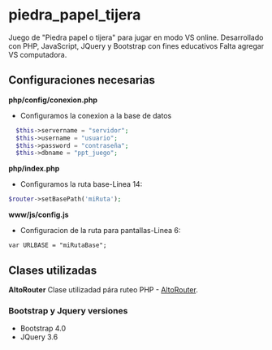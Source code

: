 # piedra_papel_tijera
Juego de "Piedra papel o tijera" para jugar en modo VS online. 
Desarrollado con PHP, JavaScript, JQuery y Bootstrap con fines educativos
Falta agregar VS computadora.

## Configuraciones necesarias

**php/config/conexion.php**
 - Configuramos la conexion a la base de datos
  ```php
    $this->servername = "servidor";
    $this->username = "usuario";
    $this->password = "contraseña";
    $this->dbname = "ppt_juego";
  ```
  
**php/index.php**
- Configuramos la ruta base-Linea 14:
```php
$router->setBasePath('miRuta');
```

**www/js/config.js**
- Configuracion de la ruta para pantallas-Linea 6:
```JavaScipt
var URLBASE = "miRutaBase";
```


## Clases utilizadas
**AltoRouter**
Clase utilizadad pára ruteo PHP - [AltoRouter](https://altorouter.com/).
  
### Bootstrap y Jquery versiones
- Bootstrap 4.0
- JQuery 3.6
  
